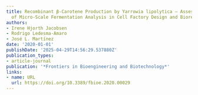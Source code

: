 ```yaml
---
title: Recombinant β-Carotene Production by Yarrowia lipolytica – Assessing the Potential
  of Micro-Scale Fermentation Analysis in Cell Factory Design and Bioreaction Optimization
authors:
- Irene Hjorth Jacobsen
- Rodrigo Ledesma‐Amaro
- José L. Martínez
date: '2020-01-01'
publishDate: '2025-04-29T14:56:29.537880Z'
publication_types:
- article-journal
publication: '*Frontiers in Bioengineering and Biotechnology*'
links:
- name: URL
  url: https://doi.org/10.3389/fbioe.2020.00029
---
```

